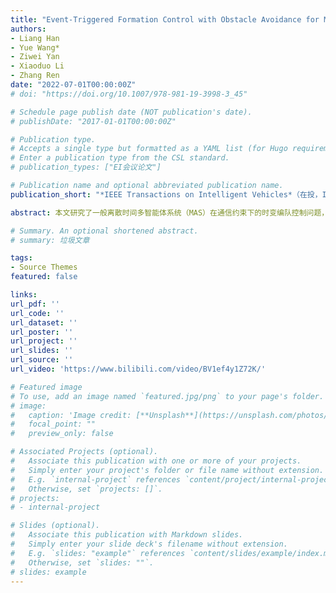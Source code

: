 ```yaml
---
title: "Event-Triggered Formation Control with Obstacle Avoidance for Multi-Agent Systems Applied to Multi-UAV Formation Flying"
authors:
- Liang Han
- Yue Wang*
- Ziwei Yan
- Xiaoduo Li
- Zhang Ren
date: "2022-07-01T00:00:00Z"
# doi: "https://doi.org/10.1007/978-981-19-3998-3_45"

# Schedule page publish date (NOT publication's date).
# publishDate: "2017-01-01T00:00:00Z"

# Publication type.
# Accepts a single type but formatted as a YAML list (for Hugo requirements).
# Enter a publication type from the CSL standard.
# publication_types: ["EI会议论文"]

# Publication name and optional abbreviated publication name.
publication_short: "*IEEE Transactions on Intelligent Vehicles*（在投，IF: 8.2）"

abstract: 本文研究了一般离散时间多智能体系统（MAS）在通信约束下的时变编队控制问题，旨在控制一群智能体保持所需的队形，同时在空间约束的场景中避开障碍物。 我们引入事件触发机制有效降低了系统通信频率，并将人工势场函数融入控制器中实现了编队避障。 结果被应用于解决多架无人机编队飞行的避障问题。首先，我们在ROS和Gazebo集成的3D可视化仿真平台上进行了物理仿真实验。然后，我们使用四旋翼飞行器在复杂的实验场景下结合运动捕捉系统进行了实际实验。实验结果验证了理论算法的有效性及可行性。

# Summary. An optional shortened abstract.
# summary: 垃圾文章

tags:
- Source Themes
featured: false

links:
url_pdf: ''
url_code: ''
url_dataset: ''
url_poster: ''
url_project: ''
url_slides: ''
url_source: ''
url_video: 'https://www.bilibili.com/video/BV1ef4y1Z72K/'

# Featured image
# To use, add an image named `featured.jpg/png` to your page's folder. 
# image:
#   caption: 'Image credit: [**Unsplash**](https://unsplash.com/photos/s9CC2SKySJM)'
#   focal_point: ""
#   preview_only: false

# Associated Projects (optional).
#   Associate this publication with one or more of your projects.
#   Simply enter your project's folder or file name without extension.
#   E.g. `internal-project` references `content/project/internal-project/index.md`.
#   Otherwise, set `projects: []`.
# projects:
# - internal-project

# Slides (optional).
#   Associate this publication with Markdown slides.
#   Simply enter your slide deck's filename without extension.
#   E.g. `slides: "example"` references `content/slides/example/index.md`.
#   Otherwise, set `slides: ""`.
# slides: example
---
```


<!-- {{% callout note %}}
Create your slides in Markdown - click the *Slides* button to check out the example.
{{% /callout %}}

Add the publication's **full text** or **supplementary notes** here. You can use rich formatting such as including [code, math, and images](https://wowchemy.com/docs/content/writing-markdown-latex/). -->
